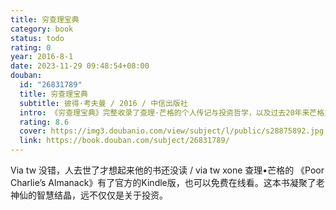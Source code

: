 ```yaml
---
title: 穷查理宝典
category: book
status: todo
rating: 0
year: 2016-8-1
date: 2023-11-29 09:48:54+08:00
douban:
  id: "26831789"
  title: 穷查理宝典
  subtitle: 彼得·考夫曼 / 2016 / 中信出版社
  intro: 《穷查理宝典》完整收录了查理·芒格的个人传记与投资哲学，以及过去20年来芒格主要的公开演讲和媒体访谈。他拥有百科全书式的知识，从古代的雄辩家，到18、19世纪的欧洲文豪，再到当代的流行文化偶像，这些人的名言他都能信手拈来，并用这些来强调终身学习和保持求知欲望的好处。全书贯穿了芒格的聪慧机智，令人敬服的价值观和深不可测的修辞天赋。
  rating: 8.6
  cover: https://img3.doubanio.com/view/subject/l/public/s28875892.jpg
  link: https://book.douban.com/subject/26831789/
---
```


Via tw 没错，人去世了才想起来他的书还没读 / via tw xone 查理•芒格的 《Poor Charlie’s Almanack》有了官方的Kindle版，也可以免费在线看。这本书凝聚了老神仙的智慧结晶，远不仅仅是关于投资。

